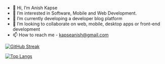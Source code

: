 - 👋 Hi, I’m Anish Kapse
- 👀 I’m interested in Software, Mobile and Web Development.
- 🌱 I’m currently developing a developer blog platform
- 💞️ I’m looking to collaborate on web, mobile, desktop apps or front-end development
- 📫 How to reach me - kapseanish@gmail.com

[![GitHub Streak](http://github-readme-streak-stats.herokuapp.com?user=theonlyanish&theme=dark&background=000000)](https://git.io/streak-stats)

[![Top Langs](https://github-readme-stats.vercel.app/api/top-langs/?username=theonlyanish&layout=compact&theme=vision-friendly-dark)](https://github.com/anuraghazra/github-readme-stats)


<!---
theonlyanish/theonlyanish is a ✨ special ✨ repository because its `README.md` (this file) appears on your GitHub profile.
You can click the Preview link to take a look at your changes.
--->

